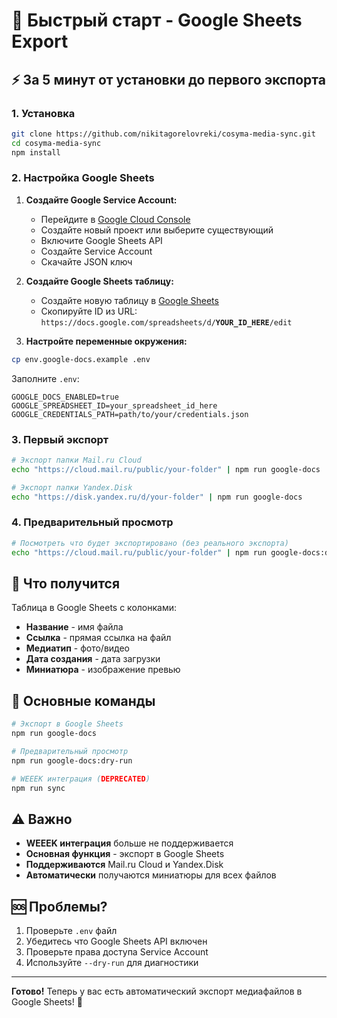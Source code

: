 # 🚀 Быстрый старт - Google Sheets Export

## ⚡ За 5 минут от установки до первого экспорта

### 1. Установка
```bash
git clone https://github.com/nikitagorelovreki/cosyma-media-sync.git
cd cosyma-media-sync
npm install
```

### 2. Настройка Google Sheets
1. **Создайте Google Service Account:**
   - Перейдите в [Google Cloud Console](https://console.cloud.google.com)
   - Создайте новый проект или выберите существующий
   - Включите Google Sheets API
   - Создайте Service Account
   - Скачайте JSON ключ

2. **Создайте Google Sheets таблицу:**
   - Создайте новую таблицу в [Google Sheets](https://sheets.google.com)
   - Скопируйте ID из URL: `https://docs.google.com/spreadsheets/d/`**`YOUR_ID_HERE`**`/edit`

3. **Настройте переменные окружения:**
```bash
cp env.google-docs.example .env
```

Заполните `.env`:
```env
GOOGLE_DOCS_ENABLED=true
GOOGLE_SPREADSHEET_ID=your_spreadsheet_id_here
GOOGLE_CREDENTIALS_PATH=path/to/your/credentials.json
```

### 3. Первый экспорт
```bash
# Экспорт папки Mail.ru Cloud
echo "https://cloud.mail.ru/public/your-folder" | npm run google-docs

# Экспорт папки Yandex.Disk  
echo "https://disk.yandex.ru/d/your-folder" | npm run google-docs
```

### 4. Предварительный просмотр
```bash
# Посмотреть что будет экспортировано (без реального экспорта)
echo "https://cloud.mail.ru/public/your-folder" | npm run google-docs:dry-run
```

## 🎯 Что получится

Таблица в Google Sheets с колонками:
- **Название** - имя файла
- **Ссылка** - прямая ссылка на файл  
- **Медиатип** - фото/видео
- **Дата создания** - дата загрузки
- **Миниатюра** - изображение превью

## 🔧 Основные команды

```bash
# Экспорт в Google Sheets
npm run google-docs

# Предварительный просмотр
npm run google-docs:dry-run

# WEEEK интеграция (DEPRECATED)
npm run sync
```

## ⚠️ Важно

- **WEEEK интеграция** больше не поддерживается
- **Основная функция** - экспорт в Google Sheets
- **Поддерживаются** Mail.ru Cloud и Yandex.Disk
- **Автоматически** получаются миниатюры для всех файлов

## 🆘 Проблемы?

1. Проверьте `.env` файл
2. Убедитесь что Google Sheets API включен
3. Проверьте права доступа Service Account
4. Используйте `--dry-run` для диагностики

---

**Готово!** Теперь у вас есть автоматический экспорт медиафайлов в Google Sheets! 🎉 